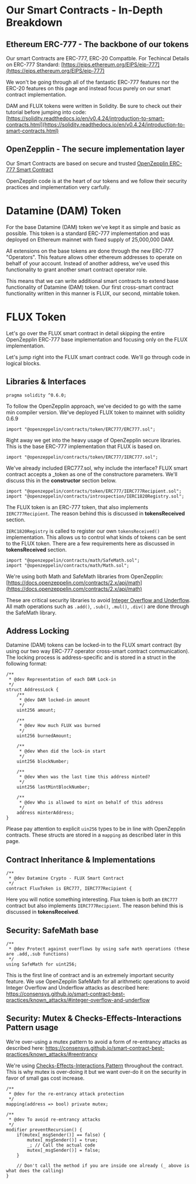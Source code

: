 # Our Smart Contracts - In-Depth Breakdown

## Ethereum ERC-777 - The backbone of our tokens

Our smart Contracts are ERC-777, ERC-20 Compatble. For Techincal Details on ERC-777 Standard: [https://eips.ethereum.org/EIPS/eip-777](https://eips.ethereum.org/EIPS/eip-777)

We won't be going through all of the fantastic ERC-777 features nor the ERC-20 features on this page and instead focus purely on our smart contract implementation.

DAM and FLUX tokens were written in Solidity. Be sure to check out their tutorial before jumping into code: [https://solidity.readthedocs.io/en/v0.4.24/introduction-to-smart-contracts.html](https://solidity.readthedocs.io/en/v0.4.24/introduction-to-smart-contracts.html)

## OpenZepplin - The secure implementation layer

Our Smart Contracts are based on secure and trusted [OpenZepplin ERC-777 Smart Contract](https://docs.openzeppelin.com/contracts/2.x/api/token/erc777)

OpenZepplin code is at the heart of our tokens and we follow their security practices and implementation very carfully.

# Datamine (DAM) Token

For the base Datamine (DAM) token we've kept it as simple and basic as possible. This token is a standard ERC-777 implementation and was deployed on Ethereum mainnet with fixed supply of 25,000,000 DAM.

All extensions on the base tokens are done through the new ERC-777 "Operators". This feature allows other ethereum addresses to operate on behalf of your account. Instead of another address, we've used this functionality to grant another smart contract operator role. 

This means that we can write additional smart contracts to extend base functionality of Datamine (DAM) token. Our first cross-smart contract functionality written in this manner is FLUX, our second, mintable token.

# FLUX Token

Let's go over the FLUX smart contract in detail skipping the entire OpenZepplin ERC-777 base implementation and focusing only on the FLUX implementation.

Let's jump right into the FLUX smart contract code. We'll go through code in logical blocks.

## Libraries & Interfaces

```
pragma solidity ^0.6.0;
```
To follow the OpenZepplin approach, we've decided to go with the same min compiler version. We've deployed FLUX token to mainnet with solidity 0.6.9


```
import "@openzeppelin/contracts/token/ERC777/ERC777.sol";
```
Right away we get into the heavy usage of OpenZepplin secure libraries. This is the base ERC-777 implementation that FLUX is based on.


```
import "@openzeppelin/contracts/token/ERC777/IERC777.sol";
```
We've already included ERC777.sol, why include the interface? FLUX smart contract accepts a _token as one of the constructore parameters. We'll discuss this in the **constructor** section below.

```
import "@openzeppelin/contracts/token/ERC777/IERC777Recipient.sol";
import "@openzeppelin/contracts/introspection/IERC1820Registry.sol";
```
The FLUX token is an ERC-777 token, that also implements `IERC777Recipient`. The reason behind this is discussed in **tokensReceived** section.

`IERC1820Registry` is called to register our own `tokensReceived()` implementation. This allows us to control what kinds of tokens can be sent to the FLUX token. There are a few requirements here as discussed in **tokensReceived** section.


```
import "@openzeppelin/contracts/math/SafeMath.sol";
import "@openzeppelin/contracts/math/Math.sol";
```

We're using both Math and SafeMath libraries from OpenZepplin: [https://docs.openzeppelin.com/contracts/2.x/api/math](https://docs.openzeppelin.com/contracts/2.x/api/math)

These are critical security libraries to avoid [Integer Overflow and Underflow](https://consensys.github.io/smart-contract-best-practices/known_attacks/#integer-overflow-and-underflow). All math operations such as `.add()`, `.sub()`, `.mul()`, `.div()` are done through the SafeMath library.

## Address Locking

Datamine (DAM) tokens can be locked-in to the FLUX smart contract (by using our two way ERC-777 operator cross-smart contract communication). The locking process is address-specific and is stored in a struct in the following format:

```
/**
 * @dev Representation of each DAM Lock-in
 */
struct AddressLock {
    /**
     * @dev DAM locked-in amount
     */
    uint256 amount;

    /**
     * @dev How much FLUX was burned
     */
    uint256 burnedAmount;

    /**
     * @dev When did the lock-in start
     */
    uint256 blockNumber;

    /**
     * @dev When was the last time this address minted?
     */
    uint256 lastMintBlockNumber;

    /**
     * @dev Who is allowed to mint on behalf of this address
     */
    address minterAddress;
}
```

Please pay attention to explicit `uin256` types to be in line with OpenZepplin contracts. These structs are stored in a `mapping` as described later in this page.

## Contract Inheritance & Implementations

```
/**
 * @dev Datamine Crypto - FLUX Smart Contract
 */
contract FluxToken is ERC777, IERC777Recipient {
```
Here you will notice something interesting. Flux token is both an `ERC777` contract but also implements `IERC777Recipient`. The reason behind this is discussed in **tokensReceived**.

## Security: SafeMath base

```
/**
 * @dev Protect against overflows by using safe math operations (these are .add,.sub functions)
 */
using SafeMath for uint256;
 ```
This is the first line of contract and is an extremely important security feature. We use OpenZepplin SafeMath for all arithmetic operations to avoid Integer Overflow and Underflow attacks as described here: https://consensys.github.io/smart-contract-best-practices/known_attacks/#integer-overflow-and-underflow

## Security: Mutex & Checks-Effects-Interactions Pattern usage

We're over-using a mutex pattern to avoid a form of re-entrancy attacks as described here: https://consensys.github.io/smart-contract-best-practices/known_attacks/#reentrancy

We're using [Checks-Effects-Interactions Pattern](https://solidity.readthedocs.io/en/v0.6.8/security-considerations.html#use-the-checks-effects-interactions-pattern) throughout the contract. This is why mutex is over-doing it but we want over-do it on the security in favor of small gas cost increase.

```
/**
 * @dev for the re-entrancy attack protection
 */
mapping(address => bool) private mutex;

/**
 * @dev To avoid re-entrancy attacks
 */
modifier preventRecursion() {
    if(mutex[_msgSender()] == false) {
        mutex[_msgSender()] = true;
        _; // Call the actual code
        mutex[_msgSender()] = false;
    }

    // Don't call the method if you are inside one already (_ above is what does the calling)
}
```

